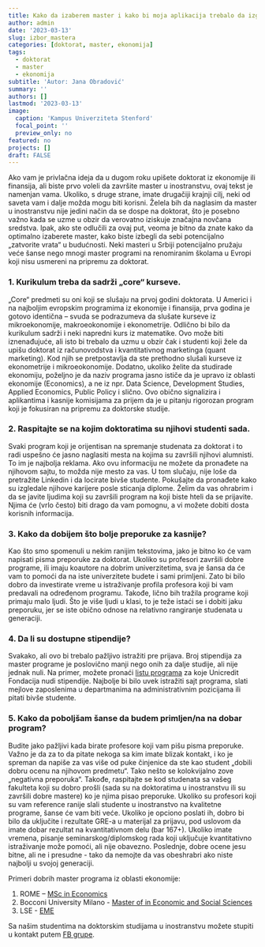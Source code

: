 ```yaml
---
title: Kako da izaberem master i kako bi moja aplikacija trebalo da izgleda? (Ukoliko želim da idem na doktorat)
author: admin
date: '2023-03-13'
slug: izbor_mastera
categories: [doktorat, master, ekonomija]
tags:
  - doktorat
  - master
  - ekonomija
subtitle: 'Autor: Jana Obradović'
summary: ''
authors: []
lastmod: '2023-03-13' 
image:
  caption: 'Kampus Univerziteta Stenford'
  focal_point: ''
  preview_only: no
featured: no
projects: []
draft: FALSE
---
```

Ako vam je privlačna ideja da u dugom roku upišete doktorat iz ekonomije ili finansija, ali biste prvo voleli da završite master u inostranstvu, ovaj tekst je namenjan vama. Ukoliko, s druge strane, imate drugačiji krajnji cilj, neki od saveta vam i dalje možda mogu biti korisni. 
Želela bih da naglasim da master u inostranstvu nije jedini način da se dospe na doktorat, što je posebno važno kada se uzme u obzir da verovatno iziskuje značajna novčana sredstva. Ipak, ako ste odlučili za ovaj put, veoma je bitno da znate kako da optimalno izaberete master, kako biste izbegli da sebi potencijalno „zatvorite vrata“ u budućnosti. Neki masteri u Srbiji potencijalno pružaju veće šanse nego mnogi master programi na renomiranim školama u Evropi koji nisu usmereni na pripremu za doktorat.
### 1.	Kurikulum treba da sadrži „core“ kurseve.
„Core“ predmeti su oni koji se slušaju na prvoj godini doktorata. U Americi i na najboljim evropskim programima iz ekonomije i finansija, prva godina je gotovo identična – svuda se podrazumeva da slušate kurseve iz mikroekonomije, makroeokonomije i ekonometrije. Odlično bi bilo da kurikulum sadrži i neki napredni kurs iz matematike. Ovo može biti iznenađujuće, ali isto bi trebalo da uzmu u obzir čak i studenti koji žele da upišu doktorat iz računovodstva i kvantitativnog marketinga (quant marketing). Kod njih se pretpostavlja da ste prethodno slušali kurseve iz ekonometrije i mikroeokonomije. Dodatno, ukoliko želite da studirade ekonomiju, poželjno je da naziv programa jasno ističe da je upravo iz oblasti ekonomije (Economics), a ne iz npr. Data Science, Development Studies, Applied Economics, Public Policy i slično. Ovo obično signalizira i aplikantima i kasnije komisijama za prijem da je u pitanju rigorozan program koji je fokusiran na pripremu za doktorske studije.
### 2.	Raspitajte se na kojim doktoratima su njihovi studenti sada.
Svaki program koji je orijentisan na spremanje studenata za doktorat i to radi uspešno će jasno naglasiti mesta na kojima su završili njihovi alumnisti. To im je najbolja reklama. Ako ovu informaciju ne možete da pronađete na njihovom sajtu, to možda nije mesto za vas.  U tom slučaju, nije loše da pretražite Linkedin i da locirate bivše studente. Pokušajte da pronađete kako su izgledale njihove karijere posle sticanja diplome. Želim da vas ohrabrim i da se javite ljudima koji su završili program na koji biste hteli da se prijavite. Njima će (vrlo često) biti drago da vam pomognu, a vi možete dobiti dosta korisnih informacija.
### 3.	Kako da dobijem što bolje preporuke za kasnije?
Kao što smo spomenuli u nekim ranijim tekstovima, jako je bitno ko će vam napisati pisma preporuke za doktorat. Ukoliko su profesori završili dobre programe, ili imaju koautore na dobrim univerzitetima, sva je šansa da će vam to pomoći da na iste univerzitete budete i sami primljeni. Zato bi bilo dobro da investirate vreme u istraživanje profila profesora koji bi vam predavali na određenom programu. Takođe, lično bih tražila programe koji primaju malo ljudi. Što je više ljudi u klasi, to je teže istaći se i dobiti jaku preporuku, jer se iste obično odnose na relativno rangiranje studenata u generaciji.
### 4.	Da li su dostupne stipendije?
Svakako, ali ovo bi trebalo pažljivo istražiti pre prijava. Broj stipendija za master programe je poslovično manji nego onih za dalje studije, ali nije jednak nuli. Na primer, možete pronaći [listu programa](https://www.unicreditgroup.eu/en/microsites/unicreditfoundation/proposals/2020/11th-masterscholarship-program.html?fbclid=IwAR0gP6BgmOOWLwuwftbIFyvnXprB_efhQjTqFnvA79tnTU030Nj6DT36He4) za koje Unicredit Fondacija nudi stipendije. Najbolje bi bilo uvek istražiti sajt programa, slati mejlove zaposlenima u departmanima na administrativnim pozicijama ili pitati bivše studente.
### 5.	Kako da poboljšam šanse da budem primljen/na na dobar program?
Budite jako pažljivi kada birate profesore koji vam pišu pisma preporuke. Važno je da za to da pitate nekoga sa kim imate blizak kontakt, i ko je spreman da napiše za vas više od puke činjenice da ste kao student „dobili dobru ocenu na njihovom predmetu“. Tako nešto se kolokvijalno zove „negativna preporuka“. Takođe, raspitajte se kod studenata sa vašeg fakulteta koji su dobro prošli (sada su na doktoratima u inostranstvu ili su završili dobre mastere) ko je njima pisao preporuke. Ukoliko su profesori koji su vam reference ranije slali studente u inostranstvo na kvalitetne programe, šanse će vam biti veće. Ukoliko je opciono poslati ih, dobro bi bilo da uključite i rezultate GRE-a u materijal za prijavu, pod uslovom da imate dobar rezultat na kvantitativnom delu (bar 167+). Ukoliko imate vremena, pisanje seminarskog/diplomskog rada koji uključuje kvantitativno istraživanje može pomoći, ali nije obavezno. Poslednje, dobre ocene jesu bitne, ali ne i presudne -  tako da nemojte da vas obeshrabri ako niste najbolji u svojoj generaciji.

Primeri dobrih master programa iz oblasti ekonomije:
1)	ROME – [MSc in Economics](http://www.romemaster.it/)
2)	Bocconi University Milano - [Master of in Economic and Social Sciences](https://www.unibocconi.eu/wps/wcm/connect/bocconi/sitopubblico_en/navigation+tree/home/programs/master+of+science/economic+and+social+sciences/)
3)	LSE - [EME](https://www.lse.ac.uk/study-at-lse/Graduate/degree-programmes-2022/MSc-Econometrics-and-Mathematical-Economics)


Sa našim studentima na doktorskim studijama u inostranstvu možete stupiti u kontakt putem [FB grupe](https://www.facebook.com/groups/serbianeconbusiness).
